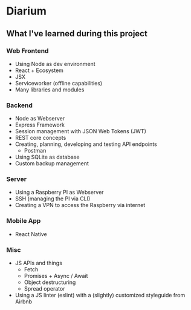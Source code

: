 # Diarium

## What I've learned during this project

### Web Frontend

- Using Node as dev environment
- React + Ecosystem
- JSX
- Serviceworker (offline capabilities)
- Many libraries and modules

### Backend

- Node as Webserver
- Express Framework
- Session management with JSON Web Tokens (JWT)
- REST core concepts
- Creating, planning, developing and testing API endpoints
  - Postman
- Using SQLite as database
- Custom backup management

### Server

- Using a Raspberry PI as Webserver
- SSH (managing the PI via CLI)
- Creating a VPN to access the Raspberry via internet

### Mobile App

- React Native

### Misc

- JS APIs and things
  - Fetch
  - Promises + Async / Await
  - Object destructuring
  - Spread operator
- Using a JS linter (eslint) with a (slightly) customized styleguide from Airbnb
